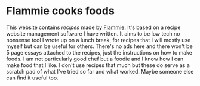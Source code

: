 # Flammie cooks foods

This website contains *recipes* made by [Flammie](../). It's based on a recipe
website management software I have written. It aims to be low tech no nonsense
tool I wrote up on a lunch break, for recipes that I will mostly use myself but
can be useful for others. There's no ads here and there won't be 5 page essays
attached to the recipes, just the instructions on how to make foods. I am not
particularly good chef but a foodie and I know how I can make food that I like.
I don't use recipes that much but these do serve as a scratch pad of what I've
tried so far and what worked. Maybe someone else can find it useful too.


